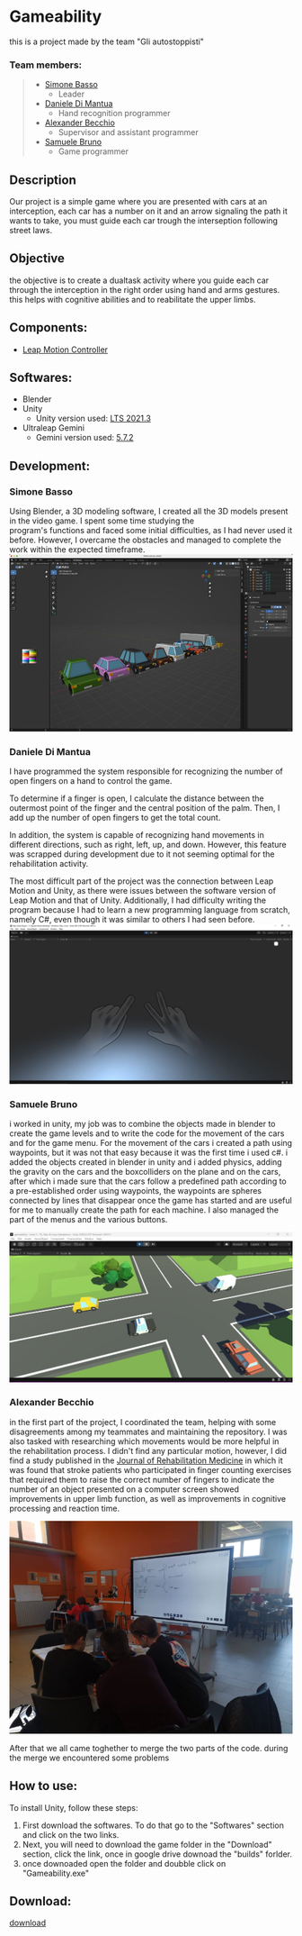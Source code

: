 # Gameability
this is a project made by the team "Gli autostoppisti"

### Team members:
> * [Simone Basso](https://github.com/clbsimone)
>    * Leader
> * [Daniele Di Mantua](https://github.com/1Danielozen1)
>    * Hand recognition programmer
> * [Alexander Becchio](https://github.com/SirAlexanderTheFourth)
>    * Supervisor and assistant programmer
> * [Samuele Bruno](https://github.com/SamueleBruno)
>    * Game programmer


## Description
Our project is a simple game where you are presented with cars at an interception, each car has a number on it and an arrow signaling the path it wants to take, you must guide each car trough the interseption following street laws.

## Objective
the objective is to create a dualtask activity where you guide each car through the interception in the right order using hand and arms gestures.
this helps with cognitive abilities and to reabilitate the upper limbs.


## Components:
* [Leap Motion Controller](https://www.ultraleap.com/product/leap-motion-controller/)

## Softwares:
* Blender
* Unity
  * Unity version used: [LTS 2021.3](https://download.unity3d.com/download_unity/6eacc8284459/Windows64EditorInstaller/UnitySetup64-2021.3.0f1.exe)
* Ultraleap Gemini
  * Gemini version used: [5.7.2](https://www2.leapmotion.com/downloads/gemini/v5.7.2)

## Development: 
### Simone Basso
 Using Blender, a 3D modeling software, I created all the 3D models present in the video game. I spent some time studying the   
 program's functions and faced some initial difficulties, as I had never used it before. However, I overcame the obstacles and 
 managed to complete the work within the expected timeframe.
 ![test](/screenshots/IMG-20230331-WA0012.jpg)

### Daniele Di Mantua

I have programmed the system responsible for recognizing the number of open fingers on a hand to control the game.

To determine if a finger is open, I calculate the distance between the outermost point of the finger and the central position of the palm. Then, I add up the number of open fingers to get the total count.

In addition, the system is capable of recognizing hand movements in different directions, such as right, left, up, and down. However, this feature was scrapped during development due to it not seeming optimal for the rehabilitation activity.

The most difficult part of the project was the connection between Leap Motion and Unity, as there were issues between the software version of Leap Motion and that of Unity. Additionally, I had difficulty writing the program because I had to learn a new programming language from scratch, namely C#, even though it was similar to others I had seen before.
![test](/screenshots/Immagine%20WhatsApp%202023-04-12%20ore%2011.07.32.jpg)

### Samuele Bruno

i worked in unity, my job was to combine the objects made in blender to create the game levels and to write the code for the movement of the cars and for the game menu. For the movement of the cars i created a path using waypoints, but it was not that easy because it was the first time i used c#.
i added the objects created in blender in unity and i added physics, adding the gravity on the cars and the boxcolliders on the plane and on the cars, after which i made sure that the cars follow a predefined path according to a pre-established order using waypoints, the waypoints are spheres connected by lines that disappear once the game has started and are useful for me to manually create the path for each machine. I also managed the part of the menus and the various buttons.

 ![test](/screenshots/Immagine%20WhatsApp%202023-03-31%20ore%2013.21.50.jpg)
 
### Alexander Becchio

 in the first part of the project, I coordinated the team, helping with some disagreements among my teammates and maintaining the 
 repository. I was also tasked with researching which movements would be more helpful in the rehabilitation process.
 I didn't find any particular motion, however, I did find a study published in the [Journal of Rehabilitation Medicine](https://medicaljournalssweden.se/jrm) in which it was found that stroke patients who participated in finger counting exercises that required them to raise the correct number of fingers to indicate the number of an object presented on a computer screen showed improvements in upper limb function, as well as improvements in cognitive processing and reaction time.
 
 ![test](/screenshots/IMG-20230404-WA0004.jpg)
 
After that we all came toghether to merge the two parts of the code.
during the merge we encountered some problems

## How to use:

To install Unity, follow these steps:

1. First download the softwares. To do that go to the "Softwares" section and click on the two links.
2. Next, you will need to download the game folder in the "Download" section, click the link, once in google drive downoad the "builds" forlder.
3. once downoaded open the folder and doubble click on "Gameability.exe"

## Download:
[download](https://drive.google.com/drive/folders/1SHpTc99wdVFs-dyO5z-79y9GLz2cAsYm?usp=share_link)
